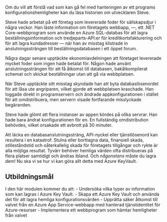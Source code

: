 Om du vill att förstå vad som kan gå fel med hanteringen av ett programs konfigurationshemligheter kan du läsa historien om utvecklaren Steve.

Steve hade arbetat på ett företag som levererade foder för sällskapsdjur i några veckor. Han läste information om företagets webbapp, &mdash;, ett .NET Core-webbprogram som använde en Azure SQL-databas för att lagra beställningsinformation och tredjeparts-API:er för kreditkortsfakturering och för att lagra kundadresser &mdash; när han av misstag klistrade in anslutningssträngen till beställningsdatabasen i ett öppet forum.

Några dagar senare upptäckte ekonomiavdelningen att företaget levererade mycket foder som ingen hade betalat för. Någon hade använt anslutningssträngen för att få åtkomst till databasen, bakåtkompilerat schemat och skickat beställningar utan att gå via webbplatsen.

När Steve upptäckte sitt misstag skyndade han att byta databaslösenordet för att låsa ute angriparen, vilket gjorde att webbplatsen kraschade. Han loggade direkt in programservern och ändrade appkonfigurationen i stället för att omdistribuera, men servern visade fortfarande misslyckade begäranden.

Steve hade glömt att flera instanser av appen kördes på olika servrar. Han hade bara ändrat konfigurationen för en. En fullständig omdistribution behövdes, vilket orsakade ett avbrott på 30 minuter.

Att läcka en databasanslutningssträng, API-nyckel eller tjänstlösenord kan resultera i en katastrof. Stulna eller borttagna data, finansiell skada, stilleståndstid och oåterkallelig skada för företagets tillgångar och rykte är alla möjliga resultat. Tyvärr behöver hemliga värden ofta distribueras på flera platser samtidigt och ändras ibland. Och *någonstans* måste du lagra dem! Nu ska vi se hur vi kan göra allt detta med Azure KeyVault.

## <a name="learning-objectives"></a>Utbildningsmål

  I den här modulen kommer du att:
    - Undersöka vilka typer av information som kan lagras i Azure Key Vault.
    - Skapa ett Azure Key Vault och använda det för att lagra hemliga konfigurationsvärden
    - Upprätta säker åtkomst till valvet från en Azure App Service-webbapp med hanterad tjänstidentitet för Azure-resurser
    - Implementera ett webbprogram som hämtar hemligheter från valvet
